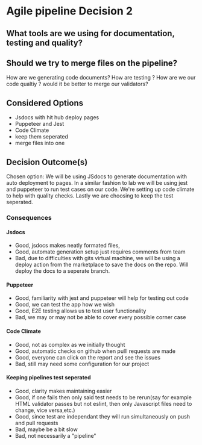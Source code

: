 # Agile pipeline Decision 2

## What tools are we using for documentation, testing and quality? 
## Should we try to merge files on the pipeline?

How are we generating code documents?
How are testing ?
How are we our code qualtiy ?
would it be better to merge our validators? 

## Considered Options

* Jsdocs with hit hub deploy pages
* Puppeteer and Jest
* Code Climate
* keep them seperated 
* merge files into one 

## Decision Outcome(s)

Chosen option: We will be using JSdocs to generate documentation with auto deployment to pages. In a similar fashion to lab we will be using jest and puppeteer to run test cases on our code. We're setting up code climate to help with quality checks. Lastly we are choosing to keep the test seperated. 

### Consequences
#### Jsdocs
* Good, jsdocs makes neatly formated files,
* Good, automate generation setup just requires comments from team
* Bad, due to difficulties with gits virtual machine, we will be using a deploy action from the marketplace to save the docs on the repo. Will deploy the docs to a seperate branch. 
  
#### Puppeteer 
* Good, familiarity with jest and puppeteer will help for testing out code 
* Good, we can test the app how we wish
* Good, E2E testing allows us to test user functionality
* Bad, we may or may not be able to cover every possible corner case

#### Code Climate 
* Good, not as complex as we initially thought
* Good, automatic checks on github when pulll requests are made
* Good, everyone can click on the report and see the issues
* Bad, still may need some configuration for our project 

#### Keeping pipelines test seperated
* Good, clarity makes maintaining easier
* Good, if one fails then only said test needs to be rerun(say for example HTML validator passes but not eslint, then only Javascript files need to change, vice versa,etc.)
* Good, since test are independant they will run simultaneously on push and pull requests
* Bad, maybe be a bit slow
* Bad, not necessarily a "pipeline" 
